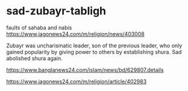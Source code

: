 
# sad-zubayr-tabligh
faults of sahaba and nabis
https://www.jagonews24.com/m/religion/news/403008

Zubayr was uncharismatic leader, son of the previous leader, who only gained popularity by giving power to others by establishing shura. Sad abolished shura again.

https://www.banglanews24.com/islam/news/bd/629807.details

https://www.jagonews24.com/m/religion/article/402983
